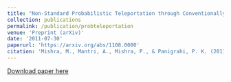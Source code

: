 ```yaml
---
title: "Non-Standard Probabilistic Teleportation through Conventionally Non-Teleporting Channels."
collection: publications
permalink: /publication/probteleportation
venue: 'Preprint (arXiv)'
date: '2011-07-30' 
paperurl: 'https://arxiv.org/abs/1108.0080'
citation: 'Mishra, M., Mantri, A., Mishra, P., & Panigrahi, P. K. (2011). Non-Standard Probabilistic Teleportation through Conventionally Non-Teleporting Channels. arXiv preprint arXiv:1108.0080.'
---
```


[Download paper here](http://atulmantri.github.io/files/probteleportation.pdf)

